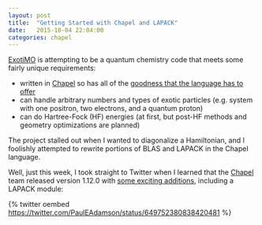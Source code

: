 ```yaml
---
layout: post
title:  "Getting Started with Chapel and LAPACK"
date:   2015-10-04 22:04:00
categories: chapel
---
```

[ExotiMO](exotimo) is attempting to be a quantum chemistry code that
meets some fairly unique requirements:

- written in [Chapel](chapel) so has all of the [goodness that the language has to offer](chapel-overview)
- can handle arbitrary numbers and types of exotic particles 
(e.g. system with one positron, two electrons, and a quantum proton)
- can do Hartree-Fock (HF) energies (at first, but post-HF methods and geometry optimizations are planned)

The project stalled out when I wanted to diagonalize
a Hamiltonian, and I foolishly attempted to rewrite portions of BLAS and LAPACK 
in the Chapel language.

Well, just this week, I took straight to Twitter when I learned that the [Chapel](chapel) team 
released version 1.12.0 with 
[some exciting additions](chapel-changes), including a LAPACK module:

{% twitter oembed https://twitter.com/PaulEAdamson/status/649752380838420481 %}

[chapel]:         http://chapel.cray.com
[chapel-overview]:http://chapel.cray.com/overview.html
[chapel-changes]: https://raw.githubusercontent.com/chapel-lang/chapel/release/1.12/CHANGES
[exotimo]:        https://github.com/padamson/exotimo


